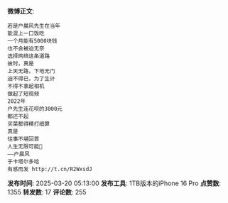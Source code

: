 **微博正文**: 
```
若是户晨风先生在当年
能混上一口饭吃
一个月能有5000块钱
也不会被迫无奈
选择网络这条道路
彼时，真是
上天无路，下地无门
迫不得已，为了生计
不得不拿起相机
做起了短视频
2022年
户先生连花呗的3000元
都还不起
买菜都得精打细算
真是
往事不堪回首
人生无限可能🙏
——户晨风
于卡塔尔多哈
有感而发 http://t.cn/R2WxsdJ
```
**发布时间**: 2025-03-20 05:13:00
**发布工具**: 1TB版本的iPhone 16 Pro
**点赞数**: 1355
**转发数**: 17
**评论数**: 255
